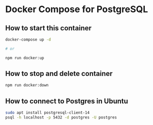 # Docker Compose for PostgreSQL

## How to start this container

```bash
docker-compose up -d

# or

npm run docker:up
```

## How to stop and delete container

```bash
npm run docker:down
```

## How to connect to Postgres in Ubuntu

```bash
sudo apt install postgresql-client-14
psql -h localhost -p 5432 -d postgres -U postgres
```
